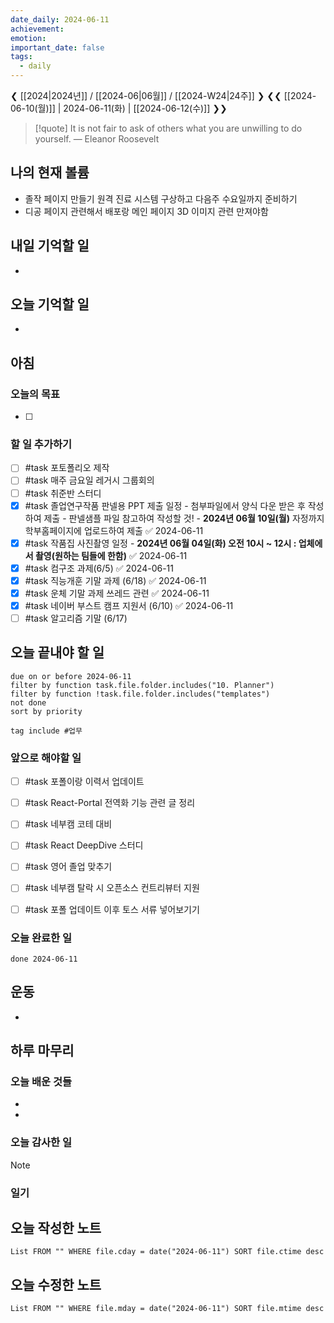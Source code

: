 ```yaml
---
date_daily: 2024-06-11
achievement: 
emotion: 
important_date: false
tags:
  - daily
---
```

❮ [[2024|2024년]] / [[2024-06|06월]] / [[2024-W24|24주]] ❯
❮❮ [[2024-06-10(월)]] | 2024-06-11(화) | [[2024-06-12(수)]] ❯❯

> [!quote] It is not fair to ask of others what you are unwilling to do yourself.
> — Eleanor Roosevelt
## 나의 현재 볼륨
* 졸작 페이지 만들기 원격 진료 시스템 구상하고 다음주 수요일까지 준비하기
* 디공 페이지 관련해서 배포랑 메인 페이지 3D 이미지 관련 만져야함
## 내일 기억할 일
- 
## 오늘 기억할 일
* 


## 아침

### 오늘의 목표

- [ ] 

### 할 일 추가하기

- [ ] #task 포토폴리오 제작
- [ ] #task 매주 금요일 레거시 그룹회의
- [ ] #task 취준반 스터디
- [x] #task 졸업연구작품 판넬용 PPT 제출 일정   - 첨부파일에서 양식 다운 받은 후 작성하여 제출   - 판넬샘플 파일 참고하여 작성할 것!   - **2024년 06월 10일(월)** 자정까지 학부홈페이지에 업로드하여 제출 ✅ 2024-06-11
- [x] #task 작품집 사진촬영 일정   - **2024년 06월 04일(화) 오전 10시 ~ 12시 : 업체에서 촬영(원하는 팀들에 한함)** ✅ 2024-06-11
- [x] #task 컴구조 과제(6/5) ✅ 2024-06-11
- [x] #task 직능개훈 기말 과제 (6/18) ✅ 2024-06-11
- [x] #task 운체 기말 과제 쓰레드 관련 ✅ 2024-06-11
- [x] #task 네이버 부스트 캠프 지원서 (6/10) ✅ 2024-06-11
- [ ] #task 알고리즘 기말 (6/17)

## 오늘 끝내야 할 일
```tasks
due on or before 2024-06-11
filter by function task.file.folder.includes("10. Planner")
filter by function !task.file.folder.includes("templates")
not done
sort by priority
```
```tasks
tag include #업무 
```

### 앞으로 해야할 일

- [ ] #task 포폴이랑 이력서 업데이트
- [ ] #task React-Portal 전역화 기능 관련 글 정리
- [ ] #task 네부캠 코테 대비
- [ ] #task React DeepDive 스터디
- [ ] #task 영어 졸업 맞추기
- [ ] #task 네부캠 탈락 시 오픈소스 컨트리뷰터 지원
- [ ] #task 포폴 업데이트 이후 토스 서류 넣어보기기


### 오늘 완료한 일
```tasks
done 2024-06-11
```

## 운동
- 

## 하루 마무리
### 오늘 배운 것들
- 
- 
### 오늘 감사한 일
>[!note]
>
### 일기

## 오늘 작성한 노트
```dataview
List FROM "" WHERE file.cday = date("2024-06-11") SORT file.ctime desc

```

## 오늘 수정한 노트
```dataview
List FROM "" WHERE file.mday = date("2024-06-11") SORT file.mtime desc


```